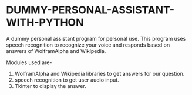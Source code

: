 # DUMMY-PERSONAL-ASSISTANT-WITH-PYTHON
A dummy personal assistant program for personal use. This program uses speech recognition to recognize your voice and responds based on answers of WolframAlpha and Wikipedia.

Modules used are-
1) WolframAlpha and Wikipedia libraries to get answers for our question.
2) speech recognition to get user audio input.
3) Tkinter to display the answer.
